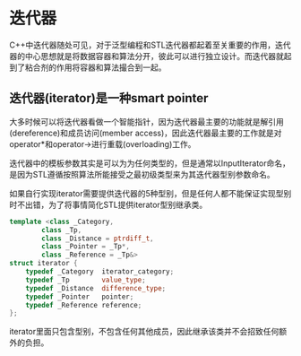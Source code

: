 # 迭代器

C++中迭代器随处可见，对于泛型编程和STL迭代器都起着至关重要的作用，迭代器的中心思想就是将数据容器和算法分开，彼此可以进行独立设计。而迭代器就起到了粘合剂的作用将容器和算法撮合到一起。

## 迭代器(iterator)是一种smart pointer 

大多时候可以将迭代器看做一个智能指针，因为迭代器最主要的功能就是解引用(dereference)和成员访问(member access)，因此迭代器最主要的工作就是对operator*和operator->进行重载(overloading)工作。


迭代器中的模板参数其实是可以为为任何类型的，但是通常以InputIterator命名，是因为STL遵循按照算法所能接受之最初级类型来为其迭代器型别参数命名。

如果自行实现iterator需要提供迭代器的5种型别，但是任何人都不能保证实现型别时不出错，为了将事情简化STL提供iterator型别继承类。

```cpp
template <class _Category, 
        class _Tp, 
        class _Distance = ptrdiff_t,
        class _Pointer = _Tp*,
        class _Reference = _Tp&>
struct iterator {
    typedef _Category  iterator_category;
    typedef _Tp        value_type;
    typedef _Distance  difference_type;
    typedef _Pointer   pointer;
    typedef _Reference reference;
};
```

iterator里面只包含型别，不包含任何其他成员，因此继承该类并不会招致任何额外的负担。